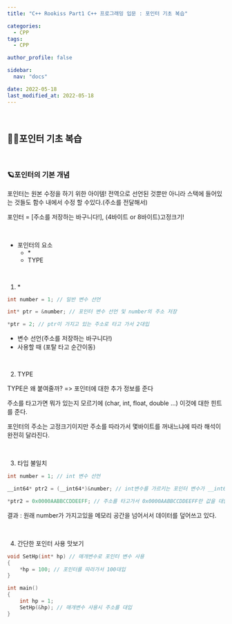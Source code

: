 ```yaml
---
title: "C++ Rookiss Part1 C++ 프로그래밍 입문 : 포인터 기초 복습"

categories:
  - CPP
tags:
  - CPP

author_profile: false

sidebar:
  nav: "docs"

date: 2022-05-18
last_modified_at: 2022-05-18
---
```


<br>

## 🙇‍♀️포인터 기초 복습


<br>

### 🪐포인터의 기본 개념

포인터는 원본 수정을 하기 위한 아이템! 전역으로 선언된 것뿐만 아니라 스택에 들어있는 것들도 함수 내에서 수정 할 수있다.(주소를 전달해서)

포인터 = [주소를 저장하는 바구니다!], (4바이트 or 8바이트)고정크기!

<br>

* 포인터의 요소
    - \*
    - TYPE

<br>

1. \*

```cpp
int number = 1; // 일반 변수 선언

int* ptr = &number; // 포인터 변수 선언 및 number의 주소 저장

*ptr = 2; // ptr이 가지고 있는 주소로 타고 가서 2대입
```

- 변수 선언(주소를 저장하는 바구니다!)
- 사용할 때 (포탈 타고 순간이동)

<br>

2. TYPE

TYPE은 왜 붙여줄까? => 포인터에 대한 추가 정보를 준다

주소를 타고가면 뭐가 있는지 모르기에 (char, int, float, double ...) 이것에 대한 힌트를 준다.

포인터의 주소는 고정크기이지만 주소를 따라가서 몇바이트를 꺼내느냐에 따라 해석이 완전히 달라진다.

<br>

3. 타입 불일치

```cpp
int number = 1; // int 변수 선언

__int64* ptr2 = (__int64*)&number; // int변수를 가르키는 포인터 변수가 __int64라고 속이는 경우

*ptr2 = 0x0000AABBCCDDEEFF; // 주소를 타고가서 0x0000AABBCCDDEEFF란 값을 대입한다
```

결과 : 원래 number가 가지고있을 메모리 공간을 넘어서서 데이터를 덮어쓰고 있다.

<br>

4. 간단한 포인터 사용 맛보기

```cpp
void SetHp(int* hp) // 매개변수로 포인터 변수 사용
{
    *hp = 100; // 포인터를 따라가서 100대입
}

int main()
{
    int hp = 1;
    SetHp(&hp); // 매개변수 사용시 주소를 대입
}
```
